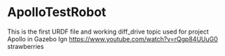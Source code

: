 # ApolloTestRobot
This is the first URDF file and working diff_drive topic used for project Apollo in Gazebo Ign
https://www.youtube.com/watch?v=rQgp84UUuG0
strawberries
